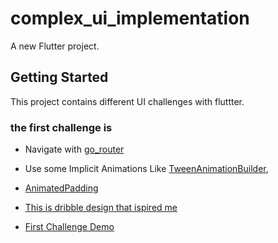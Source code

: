 # complex_ui_implementation

A new Flutter project.

## Getting Started

This project contains different UI challenges with fluttter.

### the first challenge is 
- Navigate with [go_router](https://gorouter.dev/)
- Use some Implicit Animations Like [TweenAnimationBuilder](https://api.flutter.dev/flutter/widgets/TweenAnimationBuilder-class.html), 
- [AnimatedPadding](https://api.flutter.dev/flutter/widgets/AnimatedPadding-class.html)

- [This is dribble design that ispired me](https://dribbble.com/shots/15863861-Sushi-Restaurant-Apps-Exploration-Animation)
- [First Challenge Demo](https://drive.google.com/file/d/1lZL-mvSAXDlcRNZjxjeBDhfuHFazGo7q/view?usp=sharing)
